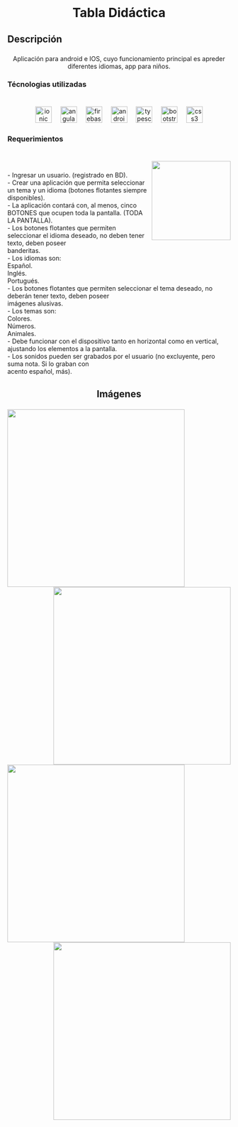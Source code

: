 <br clear="both">

<h1 align="center">Tabla Didáctica</h1>

###

<h2 align="left">Descripción</h2>

###

<p align="center">Aplicación para android e IOS, cuyo funcionamiento principal es apreder diferentes idiomas, app para niños.</p>

###

<h3 align="left">Técnologias utilizadas</h3>

###

<br clear="both">

<div align="center">
  <img src="https://cdn.jsdelivr.net/gh/devicons/devicon/icons/ionic/ionic-original.svg" height="37" alt="ionic logo"  />
  <img width="12" />
  <img src="https://cdn.jsdelivr.net/gh/devicons/devicon/icons/angularjs/angularjs-original.svg" height="37" alt="angularjs logo"  />
  <img width="12" />
  <img src="https://cdn.jsdelivr.net/gh/devicons/devicon/icons/firebase/firebase-plain.svg" height="37" alt="firebase logo"  />
  <img width="12" />
  <img src="https://cdn.jsdelivr.net/gh/devicons/devicon/icons/androidstudio/androidstudio-original.svg" height="37" alt="androidstudio logo"  />
  <img width="12" />
  <img src="https://cdn.jsdelivr.net/gh/devicons/devicon/icons/typescript/typescript-original.svg" height="37" alt="typescript logo"  />
  <img width="12" />
  <img src="https://cdn.jsdelivr.net/gh/devicons/devicon/icons/bootstrap/bootstrap-original.svg" height="37" alt="bootstrap logo"  />
  <img width="12" />
  <img src="https://cdn.jsdelivr.net/gh/devicons/devicon/icons/css3/css3-original.svg" height="37" alt="css3 logo"  />
</div>

###

<h3 align="left">Requerimientos</h3>

###

<br clear="both">

<img align="right" height="178" src="https://github.com/sergiocardozo/Relevamiento-Visual/assets/52476421/68b0eef6-b143-4eed-afac-2357d96bd94d"  />

###

<p align="left">- Ingresar un usuario. (registrado en BD).<br>- Crear una aplicación que permita seleccionar un tema y un idioma (botones flotantes siempre disponibles).<br>- La aplicación contará con, al menos, cinco BOTONES que ocupen toda la pantalla. (TODA LA PANTALLA).<br>- Los botones flotantes que permiten seleccionar el idioma deseado, no deben tener texto, deben poseer<br>banderitas.<br>- Los idiomas son:<br>Español.<br>Inglés.<br>Portugués.<br>- Los botones flotantes que permiten seleccionar el tema deseado, no deberán tener texto, deben poseer<br>imágenes alusivas.<br>- Los temas son:<br>Colores.<br>Números.<br>Animales.<br>- Debe funcionar con el dispositivo tanto en horizontal como en vertical, ajustando los elementos a la pantalla.<br>- Los sonidos pueden ser grabados por el usuario (no excluyente, pero suma nota. Si lo graban con<br>acento español, más).</p>

###

<h2 align="center">Imágenes</h2>

###

<img align="left" height="400" src="https://github.com/sergiocardozo/TablaDidacticaPPS/assets/52476421/6844c88d-badf-4283-b930-8b2bcf9c4a20"  />

###
<br clear="both">

<img align="right" height="400" src="https://github.com/sergiocardozo/TablaDidacticaPPS/assets/52476421/d86c5033-b668-4ac2-9ea5-c8636ed337b7"  />

###

<img align="left" height="400" src="https://github.com/sergiocardozo/TablaDidacticaPPS/assets/52476421/7c847a56-5cab-4ecf-b0ae-235470301a7a"  />

###

<img align="right" height="400" src="https://github.com/sergiocardozo/TablaDidacticaPPS/assets/52476421/87692c2d-a61a-49e8-8839-cd1cae734aa9"  />

###
